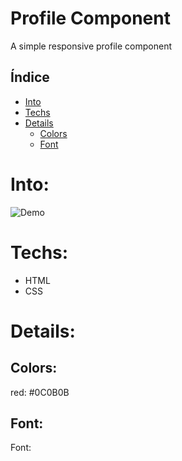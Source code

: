 # Profile Component
A simple responsive profile component


## Índice

* [Into](#Into) 
* [Techs](#Techs)
* [Details](#Details)
  * [Colors](#Colors)
  * [Font](#Font)


# Into: 

<img src="Profile-Component/imgs/Demo1.jpg" alt="Demo">


# Techs: 
- HTML
- CSS

# Details:

## Colors:
red: #0C0B0B<br>

## Font:
Font:
